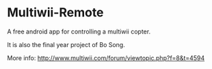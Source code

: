 Multiwii-Remote
===============

A free android app for controlling a multiwii copter.

It is also the final year project of Bo Song.

More info: http://www.multiwii.com/forum/viewtopic.php?f=8&t=4594
